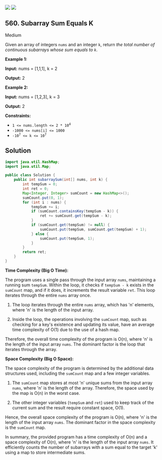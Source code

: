 [![](https://img.shields.io/github/stars/javadev/LeetCode-in-All?label=Stars&style=flat-square)](https://github.com/javadev/LeetCode-in-All)
[![](https://img.shields.io/github/forks/javadev/LeetCode-in-All?label=Fork%20me%20on%20GitHub%20&style=flat-square)](https://github.com/javadev/LeetCode-in-All/fork)

## 560\. Subarray Sum Equals K

Medium

Given an array of integers `nums` and an integer `k`, return _the total number of continuous subarrays whose sum equals to `k`_.

**Example 1:**

**Input:** nums = [1,1,1], k = 2

**Output:** 2 

**Example 2:**

**Input:** nums = [1,2,3], k = 3

**Output:** 2 

**Constraints:**

*   <code>1 <= nums.length <= 2 * 10<sup>4</sup></code>
*   `-1000 <= nums[i] <= 1000`
*   <code>-10<sup>7</sup> <= k <= 10<sup>7</sup></code>

## Solution

```java
import java.util.HashMap;
import java.util.Map;

public class Solution {
    public int subarraySum(int[] nums, int k) {
        int tempSum = 0;
        int ret = 0;
        Map<Integer, Integer> sumCount = new HashMap<>();
        sumCount.put(0, 1);
        for (int i : nums) {
            tempSum += i;
            if (sumCount.containsKey(tempSum - k)) {
                ret += sumCount.get(tempSum - k);
            }
            if (sumCount.get(tempSum) != null) {
                sumCount.put(tempSum, sumCount.get(tempSum) + 1);
            } else {
                sumCount.put(tempSum, 1);
            }
        }
        return ret;
    }
}
```

**Time Complexity (Big O Time):**

The program uses a single pass through the input array `nums`, maintaining a running sum `tempSum`. Within the loop, it checks if `tempSum - k` exists in the `sumCount` map, and if it does, it increments the result variable `ret`. This loop iterates through the entire `nums` array once.

1. The loop iterates through the entire `nums` array, which has 'n' elements, where 'n' is the length of the input array.

2. Inside the loop, the operations involving the `sumCount` map, such as checking for a key's existence and updating its value, have an average time complexity of O(1) due to the use of a hash map.

Therefore, the overall time complexity of the program is O(n), where 'n' is the length of the input array `nums`. The dominant factor is the loop that iterates through the array.

**Space Complexity (Big O Space):**

The space complexity of the program is determined by the additional data structures used, including the `sumCount` map and a few integer variables.

1. The `sumCount` map stores at most 'n' unique sums from the input array `nums`, where 'n' is the length of the array. Therefore, the space used by the map is O(n) in the worst case.

2. The other integer variables (`tempSum` and `ret`) used to keep track of the current sum and the result require constant space, O(1).

Hence, the overall space complexity of the program is O(n), where 'n' is the length of the input array `nums`. The dominant factor in the space complexity is the `sumCount` map.

In summary, the provided program has a time complexity of O(n) and a space complexity of O(n), where 'n' is the length of the input array `nums`. It efficiently counts the number of subarrays with a sum equal to the target 'k' using a map to store intermediate sums.
